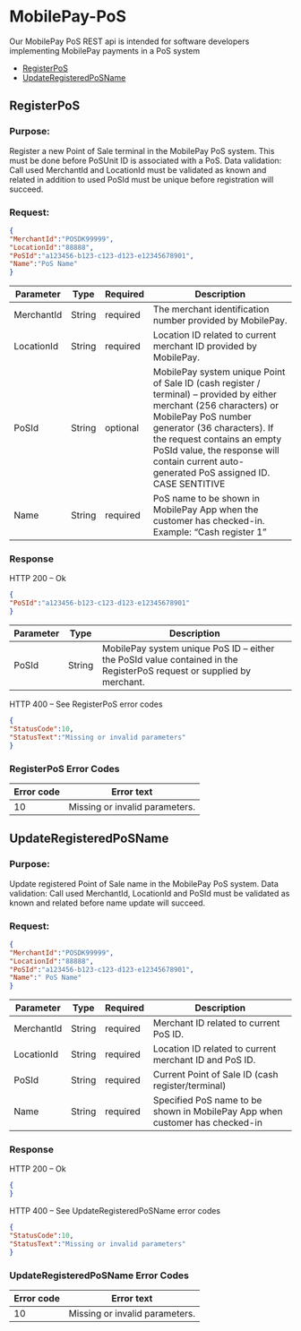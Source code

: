 # MobilePay-PoS
Our MobilePay PoS REST api  is intended for software developers implementing MobilePay payments in a PoS system

<!-- TOC depthFrom:1 depthTo:6 withLinks:1 updateOnSave:1 orderedList:0 -->
- [RegisterPoS](#RegisterPoS)
- [UpdateRegisteredPoSName](#UpdateRegisteredPoSName)
<!-- /TOC -->


## RegisterPoS
### Purpose:
Register a new Point of Sale terminal in the MobilePay PoS system. This must be done before PoSUnit ID is associated with a PoS.
Data validation:
Call used MerchantId and LocationId must be validated as known and related in addition to used PoSId must be unique before registration will succeed. 
### Request:
```json
{
"MerchantId":"POSDK99999",
"LocationId":"88888",
"PoSId":"a123456-b123-c123-d123-e12345678901",
"Name":"PoS Name"
}
```
|Parameter    |Type        |Required  |Description                                                      |
|-------------|------------|----------|-----------------------------------------------------------------|
|MerchantId   |String      | required | The merchant identification number provided by MobilePay. |
|LocationId   |String      | required | Location ID related to current merchant ID provided by MobilePay. |
|PoSId   |String        | optional | MobilePay system unique Point of Sale ID (cash register / terminal) – provided by either merchant (256 characters) or MobilePay PoS number generator (36 characters). If the request contains an empty PoSId value, the response will contain current auto-generated PoS assigned ID. CASE SENTITIVE |
|Name         |String      | required | PoS name to be shown in MobilePay App when the customer has checked-in. Example: “Cash register 1” |

### Response
HTTP 200 – Ok
```json
{
"PoSId":"a123456-b123-c123-d123-e12345678901"
}
```
|Parameter    |Type        |Description                                                      |
|-------------|------------|-----------------------------------------------------------------|
|PoSId        |String      | MobilePay system unique PoS ID  – either the PoSId value contained in the RegisterPoS request or supplied by merchant. |

HTTP 400 – See RegisterPoS error codes
```json
{
"StatusCode":10,
"StatusText":"Missing or invalid parameters"
}
```
### RegisterPoS Error Codes
|Error code   |Error text       |
|-------------|-----------------|
|10           |Missing or invalid parameters. | 

## UpdateRegisteredPoSName
### Purpose:
Update registered Point of Sale name in the MobilePay PoS system.
Data validation:
Call used MerchantId, LocationId and PoSId must be validated as known and related before name update will succeed. 
### Request:
```json
{
"MerchantId":"POSDK99999",
"LocationId":"88888",
"PoSId":"a123456-b123-c123-d123-e12345678901",
"Name":" PoS Name"
}

```
|Parameter    |Type        |Required  |Description                                                      |
|-------------|------------|----------|-----------------------------------------------------------------|
|MerchantId   |String      | required | Merchant ID related to current PoS ID. |
|LocationId   |String      | required | Location ID related to current merchant ID and PoS ID. |
|PoSId   |String        | required |Current Point of Sale ID (cash register/terminal) |
|Name         |String      | required | Specified PoS name to be shown in MobilePay App when customer has checked-in |

### Response
HTTP 200 – Ok
```json
{
}
```

HTTP 400 – See UpdateRegisteredPoSName error codes
```json
{
"StatusCode":10,
"StatusText":"Missing or invalid parameters"
}
```
### UpdateRegisteredPoSName  Error Codes
|Error code   |Error text       |
|-------------|-----------------|
|10           |Missing or invalid parameters. | 


